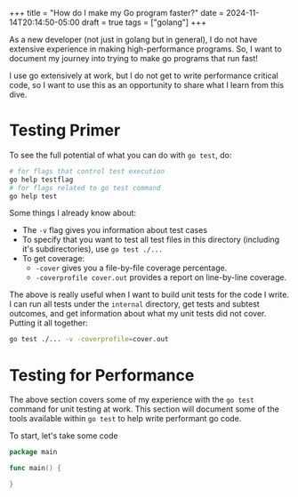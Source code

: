 +++
title = "How do I make my Go program faster?"
date = 2024-11-14T20:14:50-05:00
draft = true
tags = ["golang"]
+++

As a new developer (not just in golang but in general), I do not have extensive experience in making high-performance programs. So, I want to document my journey into trying to make go programs that run fast!

I use go extensively at work, but I do not get to write
performance critical code, so I want to use this as an
opportunity to share what I learn from this dive.

# Testing Primer

To see the full potential of what you can do with `go test`, do:

```bash
# for flags that control test execution
go help testflag
# for flags related to go test command
go help test
```

Some things I already know about:
- The `-v` flag gives you information about test cases
- To specify that you want to test all test files in this directory (including it's subdirectories), use `go test ./...`
- To get coverage:
	- `-cover` gives you a file-by-file coverage percentage.
	- `-coverprofile cover.out` provides a report on line-by-line coverage.

The above is really useful when I want to build unit tests for the code I write. I can run all tests under the `internal` directory, get tests and subtest outcomes, and get information about what my unit tests did not cover. Putting it all together:

```bash
go test ./... -v -coverprofile=cover.out
```

# Testing for Performance

The above section covers some of my experience with the `go test` command for unit testing at work. This section will document some of the tools available within `go test` to help write performant go code.

To start, let's take some code
```go
package main

func main() {

}


```

